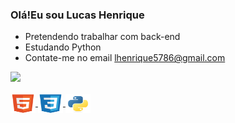### Olá!Eu sou Lucas Henrique

- Pretendendo trabalhar com back-end
- Estudando Python
- Contate-me no email lhenrique5786@gmail.com
<div align="left">
  <a href="https://github.com/LucasHenrique12">
  
  <img height="180em" src="https://github-readme-stats.vercel.app/api/top-langs/?username=LucasHenrique12&layout=compact&langs_count=7&theme=dark"/>
</div>

<div style="display: inline_block"><br>
  <img align="center" alt="Rafa-HTML" height="30" width="40" src="https://raw.githubusercontent.com/devicons/devicon/master/icons/html5/html5-original.svg">
  <img align="center" alt="Rafa-CSS" height="30" width="40" src="https://raw.githubusercontent.com/devicons/devicon/master/icons/css3/css3-original.svg">
  <img align="center" alt="Rafa-Python" height="30" width="40" src="https://raw.githubusercontent.com/devicons/devicon/master/icons/python/python-original.svg">
 
 </div>
